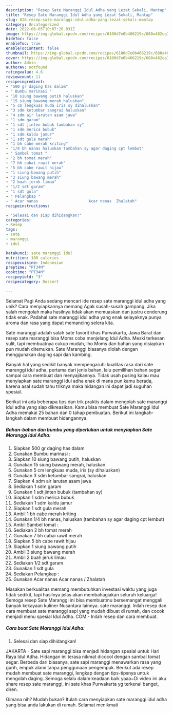 ```yaml
---
description: "Resep Sate Maranggi Idul Adha yang Lezat Sekali, Mantap"
title: "Resep Sate Maranggi Idul Adha yang Lezat Sekali, Mantap"
slug: 828-resep-sate-maranggi-idul-adha-yang-lezat-sekali-mantap
category: Uncategorized
date: 2022-06-05T10:07:20.031Z
image: https://img-global.cpcdn.com/recipes/6100d7e0b466219c/680x482cq70/sate-maranggi-idul-adha-foto-resep-utama.jpg
hideToc: false
enableToc: true
enableTocContent: false
thumbnail: https://img-global.cpcdn.com/recipes/6100d7e0b466219c/680x482cq70/sate-maranggi-idul-adha-foto-resep-utama.jpg
cover: https://img-global.cpcdn.com/recipes/6100d7e0b466219c/680x482cq70/sate-maranggi-idul-adha-foto-resep-utama.jpg
author: Admin
authorAv: notfound
ratingvalue: 4.6
reviewcount: 11
recipeingredient:
- "500 gr daging has dalam"
- " Bumbu marinasi "
- "10 siung bawang putih haluskan"
- "15 siung bawang merah haluskan"
- "5 cm lengkuas muda iris sy dihaluskan"
- "3 sdm ketumbar sangrai haluskan"
- "4 sdm air larutan asam jawa"
- "1 sdm garam"
- "1 sdt jinten bubuk tambahan sy"
- "1 sdm merica bubuk"
- "1 sdm kaldu jamur"
- "1 sdt gula merah"
- "1 bh cabe merah kriting"
- "1/4 bh nanas haluskan tambahan sy agar daging cpt lembut"
- " Sambel tomat "
- "2 bh tomat merah"
- "7 bh cabai rawit merah"
- "5 bh cabe rawit hijau"
- "1 siung bawang putih"
- "3 siung bawang merah"
- "2 buah jeruk limau"
- "1/2 sdt garam"
- "1 sdt gula"
- " Pelangkap "
- " Acar nanas                      Acar nanas  Zhalatah"
recipeinstructions:

- "Selesai dan siap dihidangkan!"
categories:
- Resep
tags:
- sate
- maranggi
- idul

katakunci: sate maranggi idul 
nutrition: 108 calories
recipecuisine: Indonesian
preptime: "PT34M"
cooktime: "PT34M"
recipeyield: "3"
recipecategory: Dessert

---
```



Selamat Pagi Anda sedang mencari ide resep sate maranggi idul adha yang unik? Cara menyiapkannya memang Agak susah-susah gampang. Jika salah mengolah maka hasilnya tidak akan memuaskan dan justru cenderung tidak enak. Padahal sate maranggi idul adha yang enak selayaknya punya aroma dan rasa yang dapat memancing selera kita.


Sate maranggi adalah salah sate favorit khas Purwakarta, Jawa Barat dan resep sate maranggi bisa Moms coba menjelang Idul Adha. Meski terkesan sulit, tapi membuatnya cukup mudah, lho Moms dan bahan yang disiapkan pun mudah ditemukan. Sate Maranggi biasanya diolah dengan menggunakan daging sapi dan kambing.

Banyak hal yang sedikit banyak mempengaruhi kualitas rasa dari sate maranggi idul adha, pertama dari jenis bahan, lalu pemilihan bahan segar sampai cara membuat dan menyajikannya. Tidak usah pusing kalau mau menyiapkan sate maranggi idul adha enak di mana pun kamu berada, karena asal sudah tahu triknya maka hidangan ini dapat jadi suguhan spesial.


Berikut ini ada beberapa tips dan trik praktis dalam mengolah sate maranggi idul adha yang siap dikreasikan. Kamu bisa membuat Sate Maranggi Idul Adha memakai 25 bahan dan 0 tahap pembuatan. Berikut ini langkah-langkah dalam membuat hidangannya.

<!--inarticleads1-->

##### Bahan-bahan dan bumbu yang diperlukan untuk menyiapkan Sate Maranggi Idul Adha:

1. Siapkan 500 gr daging has dalam
1. Gunakan  Bumbu marinasi :
1. Siapkan 10 siung bawang putih, haluskan
1. Gunakan 15 siung bawang merah, haluskan
1. Gunakan 5 cm lengkuas muda, iris (sy dihaluskan)
1. Gunakan 3 sdm ketumbar sangrai, haluskan
1. Siapkan 4 sdm air larutan asam jawa
1. Sediakan 1 sdm garam
1. Gunakan 1 sdt jinten bubuk (tambahan sy)
1. Siapkan 1 sdm merica bubuk
1. Sediakan 1 sdm kaldu jamur
1. Siapkan 1 sdt gula merah
1. Ambil 1 bh cabe merah kriting
1. Gunakan 1/4 bh nanas, haluskan (tambahan sy agar daging cpt lembut)
1. Ambil  Sambel tomat :
1. Sediakan 2 bh tomat merah
1. Gunakan 7 bh cabai rawit merah
1. Siapkan 5 bh cabe rawit hijau
1. Siapkan 1 siung bawang putih
1. Ambil 3 siung bawang merah
1. Ambil 2 buah jeruk limau
1. Sediakan 1/2 sdt garam
1. Gunakan 1 sdt gula
1. Sediakan  Pelangkap :
1. Gunakan  Acar nanas                      Acar nanas / Zhalatah


Masakan berkualitas memang membutuhkan investasi waktu yang juga tidak sedikit, tapi hasilnya jelas akan membahagiakan seluruh keluarga! Semoga resep Sate Maranggi ini bisa membuatmu bersemangat menggali banyak kekayaan kuliner Nusantara lainnya. sate maranggi. Inilah resep dan cara membuat sate maranggi sapi yang mudah dibuat di rumah, dan cocok menjadi menu spesial Idul Adha. COM - Inilah resep dan cara membuat. 

<!--inarticleads2-->

##### Cara buat Sate Maranggi Idul Adha:


1. Selesai dan siap dihidangkan!

JAKARTA - Sate sapi maranggi bisa menjadi hidangan spesial untuk Hari Raya Idul Adha. Hidangan ini terasa nikmat dicocol dengan sambal tomat segar. Berbeda dari biasanya, sate sapi maranggi menawarkan rasa yang gurih, empuk alami tanpa penggunaan pengempuk. Berikut ada resep mudah membuat sate maranggi, lengkap dengan tips-tipsnya untuk mengolah daging. Semoga selalu dalam keadaan baik yaaa~Di video ini aku share resep sate maranggi, ini sate khas Purwakarta yg terkenal banget, diren. 

Gimana nih? Mudah bukan? Itulah cara menyiapkan sate maranggi idul adha yang bisa anda lakukan di rumah. Selamat menikmati
